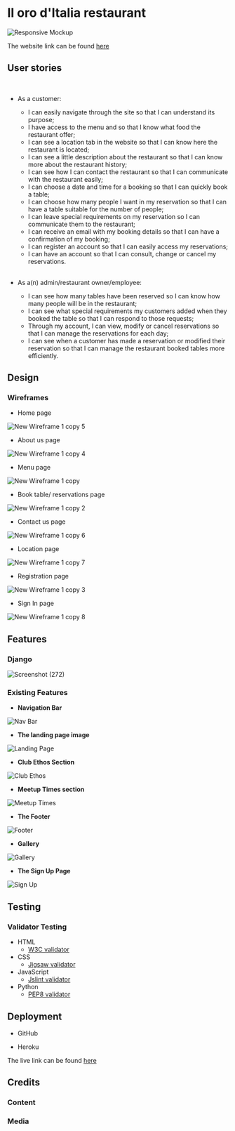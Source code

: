 # Il oro d'Italia restaurant
![Responsive Mockup](...)

The website link can be found [here](...)

## User stories
 
 <br/>

- As a customer:

    -  I can easily navigate through the site so that I can understand its purpose;
    -  I have access to the menu and so that I know what food the restaurant offer;
    -  I can see a location tab in the website so that I can know here the restaurant is located;
    -  I can see a little description about the restaurant so that I can know more about the restaurant history;
    -  I can see how I can contact the restaurant so that I can communicate with the restaurant easily;
    -  I can choose a date and time for a booking so that I can quickly book a table;
    -  I can choose how many people I want in my reservation so that I can have a table suitable for the number of people;
    -  I can leave special requirements on my reservation so I can communicate them to the restaurant;
    -  I can receive an email with my booking details so that I can have a confirmation of my booking;
    -  I can register an account so that I can easily access my reservations;
    -  I can have an account so that I can consult, change or cancel my reservations.

  <br/>

- As a(n) admin/restaurant owner/employee:

    - I can see how many tables have been reserved so I can know how many people will be in the restaurant;
    - I can see what special requirements my customers added when they booked the table so that I can respond to those requests;
    - Through my account, I can view, modify or cancel reservations so that I can manage the reservations for each day;
    - I can see when a customer has made a reservation or modified their reservation so that I can manage the restaurant booked tables more efficiently.


## Design

### Wireframes

- Home page

![New Wireframe 1 copy 5](https://user-images.githubusercontent.com/83631970/176502061-5346bec1-01d4-4703-97b7-14595aee51d2.png)

- About us page

![New Wireframe 1 copy 4](https://user-images.githubusercontent.com/83631970/176502057-351b86e6-3afa-4208-a84f-aff58004febb.png)

- Menu page

![New Wireframe 1 copy](https://user-images.githubusercontent.com/83631970/176502049-b47284c1-7a54-456f-9fda-df28b84d3a10.png)

- Book table/ reservations page

![New Wireframe 1 copy 2](https://user-images.githubusercontent.com/83631970/176502054-598ea132-b015-4754-8baa-6275e70236d0.png)

- Contact us page

![New Wireframe 1 copy 6](https://user-images.githubusercontent.com/83631970/176502065-6a610db4-d94b-4bb8-a5f7-875a13956b55.png)

- Location page

![New Wireframe 1 copy 7](https://user-images.githubusercontent.com/83631970/176502062-6a82bccb-93ba-4fc9-befb-51a45d2c61f3.png)
- Registration page

![New Wireframe 1 copy 3](https://user-images.githubusercontent.com/83631970/176502056-792031a3-4b0f-492f-9ce3-ae5df1dd543e.png)

- Sign In page

![New Wireframe 1 copy 8](https://user-images.githubusercontent.com/83631970/176502064-4ce5784e-05b0-475e-a97a-8811ce2e758e.png)


## Features 

### Django

![Screenshot (272)](https://user-images.githubusercontent.com/83631970/176549009-5fda7d66-884a-4e02-b392-86efe76aafa1.png)

### Existing Features

- __Navigation Bar__

![Nav Bar](...)

- __The landing page image__

![Landing Page](...)

- __Club Ethos Section__

![Club Ethos](...)

- __Meetup Times section__

![Meetup Times](...)

- __The Footer__ 

![Footer](...)

- __Gallery__

![Gallery](...)

- __The Sign Up Page__

![Sign Up](...)

## Testing


### Validator Testing 

- HTML
    - [W3C validator](https://validator.w3.org/)
- CSS
    - [Jigsaw validator](https://jigsaw.w3.org/css-validator/)
- JavaScript
    - [Jslint validator](https://www.jslint.com/)
- Python
    - [PEP8 validator](http://pep8online.com/)
 

## Deployment

- GitHub 

- Heroku

The live link can be found [here](...)


## Credits

### Content 

### Media